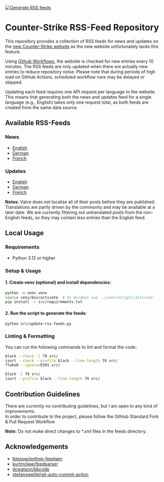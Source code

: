 [![Generate RSS feeds](https://github.com/IceQ1337/CS2-RSS-Feed/actions/workflows/update-rss-feeds.yaml/badge.svg)](https://github.com/IceQ1337/CS2-RSS-Feed/actions/workflows/update-rss-feeds.yaml)

# Counter-Strike RSS-Feed Repository
This repository provides a collection of RSS feeds for news and updates on the [new Counter-Strike website](https://counter-strike.net) as the new website unfortunately lacks this feature.  

Using [Github Workflows](https://docs.github.com/en/actions/using-workflows), the website is checked for new entries every 10 minutes. The RSS feeds are only updated when there are actually new entries to reduce repository noise. Please note that during periods of high load on GitHub Actions, scheduled workflow runs may be delayed or skipped.  

Updating each feed requires one API request per language to the website. This means that generating both the news and updates feed for a single language (e.g., English) takes only one request total, as both feeds are created from the same data source.

## Available RSS-Feeds
### News
-  [English](https://raw.githubusercontent.com/IceQ1337/CS-RSS-Feed/master/feeds/news-feed-en.xml)
-  [German](https://raw.githubusercontent.com/IceQ1337/CS-RSS-Feed/master/feeds/news-feed-de.xml)
-  [French](https://raw.githubusercontent.com/IceQ1337/CS-RSS-Feed/master/feeds/news-feed-fr.xml)

### Updates
-  [English](https://raw.githubusercontent.com/IceQ1337/CS-RSS-Feed/master/feeds/updates-feed-en.xml)
-  [German](https://raw.githubusercontent.com/IceQ1337/CS-RSS-Feed/master/feeds/updates-feed-de.xml)
-  [French](https://raw.githubusercontent.com/IceQ1337/CS-RSS-Feed/master/feeds/updates-feed-fr.xml)

**Notes:**
Valve does not localize all of their posts before they are published. Translations are partly driven by the community and may be available at a later date. We are currently filtering out untranslated posts from the non-English feeds, so they may contain less entries than the English feed.

## Local Usage

### Requirements
- Python 3.12 or higher

### Setup & Usage

#### 1. Create venv (optional) and install dependencies:

```bash
python -m venv venv
source venv/bin/activate  # On Windows use `./venv/Scripts/activate`
pip install -r src/requirements.txt
```

#### 2. Run the script to generate the feeds:

```bash
python src/update-rss-feeds.py
```

### Linting & Formatting

You can run the following commands to lint and format the code:

```bash
black --check -l 79 src/
isort --check --profile black --line-length 79 src/
flake8 --ignore=E501 src/
```

```bash
black -l 79 src/
isort --profile black --line-length 79 src/
```

## Contribution Guidelines
There are currently no contributing guidelines, but I am open to any kind of improvements.  
In order to contribute to the project, please follow the GitHub Standard Fork & Pull Request Workflow  

**Note:** Do not make direct changes to *.xml files in the feeds directory.

## Acknowledgements
- [lkiesow/python-feedgen](https://github.com/lkiesow/python-feedgen)
- [kurtmckee/feedparser](https://github.com/kurtmckee/feedparser)
- [dcwatson/bbcode](https://github.com/dcwatson/bbcode)
- [stefanzweifel/git-auto-commit-action](https://github.com/stefanzweifel/git-auto-commit-action)
